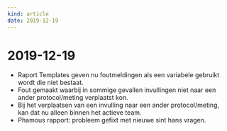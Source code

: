 ```yaml
---
kind: article
date: 2019-12-19
---
```


# 2019-12-19

* Raport Templates geven nu foutmeldingen als een variabele gebruikt wordt die niet bestaat.
* Fout gemaakt waarbij in sommige gevallen invullingen niet naar een ander protocol/meting verplaatst kon.
* Bij het verplaatsen van een invulling naar een ander protocol/meting, kan dat nu alleen binnen het actieve team. 
* Phamous rapport: probleem gefixt met nieuwe sint hans vragen. 
